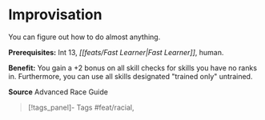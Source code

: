 ﻿---
cssclass: [feats]

---
# Improvisation

You can figure out how to do almost anything.

**Prerequisites:** Int 13, _[[feats/Fast Learner|Fast Learner]]_, human.

**Benefit:** You gain a +2 bonus on all skill checks for skills you have no ranks in. Furthermore, you can use all skills designated "trained only" untrained.

**Source** Advanced Race Guide
>[!tags_panel]- Tags
> #feat/racial, 